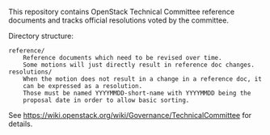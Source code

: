 This repository contains OpenStack Technical Committee reference documents
and tracks official resolutions voted by the committee.

Directory structure:

    reference/
        Reference documents which need to be revised over time.
        Some motions will just directly result in reference doc changes.
    resolutions/
        When the motion does not result in a change in a reference doc, it
        can be expressed as a resolution.
        Those must be named YYYYMMDD-short-name with YYYYMMDD being the
        proposal date in order to allow basic sorting.

See https://wiki.openstack.org/wiki/Governance/TechnicalCommittee for details.
